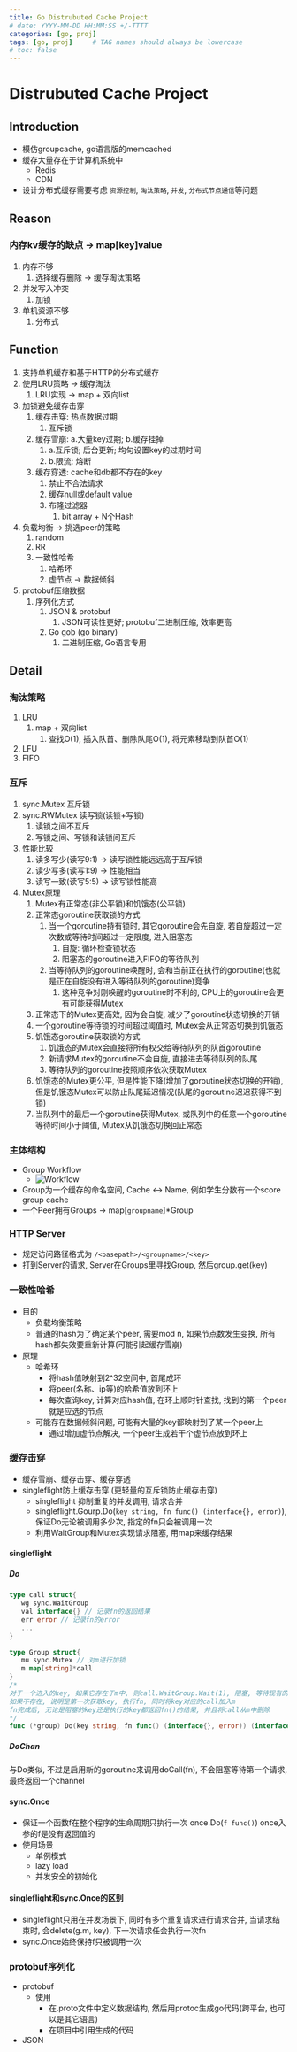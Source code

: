 ```yaml
---
title: Go Distrubuted Cache Project
# date: YYYY-MM-DD HH:MM:SS +/-TTTT
categories: [go, proj]
tags: [go, proj]     # TAG names should always be lowercase
# toc: false
---
```


# Distrubuted Cache Project

## Introduction
- 模仿groupcache, go语言版的memcached
- 缓存大量存在于计算机系统中
  - Redis
  - CDN
- 设计分布式缓存需要考虑 `资源控制`, `淘汰策略`, `并发`, `分布式节点通信`等问题

## Reason
### 内存kv缓存的缺点 -> map[key]value
1. 内存不够
   1. 选择缓存删除 -> 缓存淘汰策略
2. 并发写入冲突
   1. 加锁
3. 单机资源不够
   1. 分布式


## Function
1. 支持单机缓存和基于HTTP的分布式缓存
2. 使用LRU策略 -> 缓存淘汰
   1. LRU实现 -> map + 双向list
3. 加锁避免缓存击穿
   1. 缓存击穿: 热点数据过期
      1. 互斥锁
   2. 缓存雪崩: a.大量key过期; b.缓存挂掉
      1. a.互斥锁; 后台更新; 均匀设置key的过期时间
      2. b.限流; 熔断
   3. 缓存穿透: cache和db都不存在的key
      1. 禁止不合法请求
      2. 缓存null或default value
      3. 布隆过滤器
         1. bit array + N个Hash
4. 负载均衡 -> 挑选peer的策略
   1. random
   2. RR
   3. 一致性哈希
      1. 哈希环
      2. 虚节点 -> 数据倾斜
5. protobuf压缩数据
   1. 序列化方式
      1. JSON & protobuf
         1. JSON可读性更好; protobuf二进制压缩, 效率更高
      2. Go gob (go binary) 
         1. 二进制压缩, Go语言专用

## Detail
### 淘汰策略
1. LRU
   1. map + 双向list
      1. 查找O(1), 插入队首、删除队尾O(1), 将元素移动到队首O(1)
2. LFU
3. FIFO

### 互斥
1. sync.Mutex 互斥锁
2. sync.RWMutex 读写锁(读锁+写锁)
   1. 读锁之间不互斥
   2. 写锁之间、写锁和读锁间互斥
3. 性能比较
   1. 读多写少(读写9:1) -> 读写锁性能远远高于互斥锁
   2. 读少写多(读写1:9) -> 性能相当
   3. 读写一致(读写5:5) -> 读写锁性能高
4. Mutex原理
   1. Mutex有正常态(非公平锁)和饥饿态(公平锁)
   2. 正常态goroutine获取锁的方式
      1. 当一个goroutine持有锁时, 其它goroutine会先自旋, 若自旋超过一定次数或等待时间超过一定限度, 进入阻塞态
         1. 自旋: 循环检查锁状态
         2. 阻塞态的goroutine进入FIFO的等待队列
      2. 当等待队列的goroutine唤醒时, 会和当前正在执行的goroutine(也就是正在自旋没有进入等待队列的goroutine)竞争
         1. 这种竞争对刚唤醒的goroutine时不利的, CPU上的goroutine会更有可能获得Mutex
   3. 正常态下的Mutex更高效, 因为会自旋, 减少了goroutine状态切换的开销
   4. 一个goroutine等待锁的时间超过阈值时, Mutex会从正常态切换到饥饿态
   5. 饥饿态goroutine获取锁的方式
      1. 饥饿态的Mutex会直接将所有权交给等待队列的队首goroutine
      2. 新请求Mutex的goroutine不会自旋, 直接进去等待队列的队尾
      3. 等待队列的goroutine按照顺序依次获取Mutex
   6. 饥饿态的Mutex更公平, 但是性能下降(增加了goroutine状态切换的开销), 但是饥饿态Mutex可以防止队尾延迟情况(队尾的goroutine迟迟获得不到锁)
   7. 当队列中的最后一个goroutine获得Mutex, 或队列中的任意一个goroutine等待时间小于阈值, Mutex从饥饿态切换回正常态

### 主体结构
- Group Workflow
  - ![Workflow](/assets/img/go-proj-files/cache_group_workflow.png)
- Group为一个缓存的命名空间, Cache <-> Name, 例如学生分数有一个score group cache
- 一个Peer拥有Groups -> map[`groupname`]*Group

### HTTP Server
- 规定访问路径格式为 `/<basepath>/<groupname>/<key>`
- 打到Server的请求, Server在Groups里寻找Group, 然后group.get(key)

### 一致性哈希
- 目的
  - 负载均衡策略
  - 普通的hash为了确定某个peer, 需要mod n, 如果节点数发生变换, 所有hash都失效要重新计算(可能引起缓存雪崩)
- 原理
  - 哈希环
    - 将hash值映射到2^32空间中, 首尾成环
    - 将peer(名称、ip等)的哈希值放到环上
    - 每次查询key, 计算对应hash值, 在环上顺时针查找, 找到的第一个peer就是应选的节点
  - 可能存在数据倾斜问题, 可能有大量的key都映射到了某一个peer上
    - 通过增加虚节点解决, 一个peer生成若干个虚节点放到环上

### 缓存击穿
- 缓存雪崩、缓存击穿、缓存穿透
- singleflight防止缓存击穿 (更轻量的互斥锁防止缓存击穿)
  - singleflight 抑制重复的并发调用, 请求合并
  - singleflight.Gourp.Do(`key string, fn func() (interface{}, error)`), 保证Do无论被调用多少次, 指定的fn只会被调用一次
  - 利用WaitGroup和Mutex实现请求阻塞, 用map来缓存结果

#### singleflight
##### Do
```go
type call struct{
   wg sync.WaitGroup
   val interface{} // 记录fn的返回结果
   err error // 记录fn的error
   ...
}

type Group struct{
   mu sync.Mutex // 对m进行加锁
   m map[string]*call
}
/*
对于一个进入的key, 如果它存在于m中, 则call.WaitGroup.Wait(1), 阻塞, 等待现有的fn完成, 复现其结果
如果不存在, 说明是第一次获取key, 执行fn, 同时将key对应的call加入m
fn完成后, 无论是阻塞的key还是执行的key都返回fn()的结果, 并且将call从m中删除
*/
func (*group) Do(key string, fn func() (interface{}, error)) (interface{}, error)
```
##### DoChan
与Do类似, 不过是启用新的goroutine来调用doCall(fn), 不会阻塞等待第一个请求, 最终返回一个channel

#### sync.Once
- 保证一个函数f在整个程序的生命周期只执行一次 once.Do(`f func()`) once入参的f是没有返回值的
- 使用场景
  - 单例模式
  - lazy load
  - 并发安全的初始化
  
#### singleflight和sync.Once的区别
- singleflight只用在并发场景下, 同时有多个重复请求进行请求合并, 当请求结束时, 会delete(g.m, key), 下一次请求任会执行一次fn
- sync.Once始终保持f只被调用一次


### protobuf序列化
- protobuf
  - 使用
    - 在.proto文件中定义数据结构, 然后用protoc生成go代码(跨平台, 也可以是其它语言)
    - 在项目中引用生成的代码
- JSON